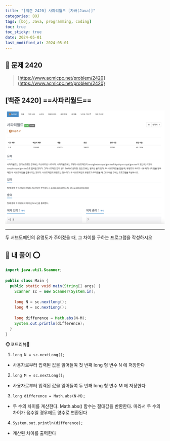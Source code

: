 ```yaml
---
title: "[백준 2420] 사파리월드 [자바(Java)]"
categories: BOJ
tags: [boj, Java, programming, coding]
toc: true
toc_sticky: true
date: 2024-05-01
last_modified_at: 2024-05-01
---
```


## 🚀 문제 2420

> [https://www.acmicpc.net/problem/2420](https://www.acmicpc.net/problem/2420)

## [백준 2420] ==사파리월드==

![백준 2420](/assets/images/boj2420.png)

---

두 서브도메인의 유명도가 주어졌을 때, 그 차이를 구하는 프로그램을 작성하시오

## 🚀 내 풀이 ⭕

```java
import java.util.Scanner;

public class Main {
  public static void main(String[] args) {
    Scanner sc = new Scanner(System.in);

    long N = sc.nextlong();
    long M = sc.nextLong();
    
    long difference = Math.abs(N-M);
    System.out.println(difference);
  }
}
```

🐵코드리뷰🦀

1. `long N = sc.nextLong();`

 - 사용자로부터 입력된 값을 읽어들여 첫 번째 long 형 변수 N 에 저장한다

2. `long M = sc.nextLong();`

 - 사용자로부터 입력된 값을 읽어들여 두 번째 long 형 변수 M 에 저장한다

3. `long difference = Math.abs(N-M);`

 - 두 수의 차이를 계산한다. Math.abs() 함수는 절대값을 반환한다. 따라서 두 수의 차이가 음수일 경우에도 양수로 변환된다

4. `System.out.println(difference);`

 - 계산된 차이를 출력한다